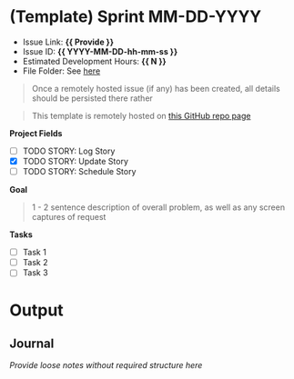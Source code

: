 # (Template) Sprint MM-DD-YYYY

- Issue Link: **{{ Provide }}**
- Issue ID: **{{ YYYY-MM-DD-hh-mm-ss }}**
- Estimated Development Hours: **{{ N }}**
- File Folder: See [here](<../../Files/Short Name MM-DD-YYYY>)

> Once a remotely hosted issue (if any) has been created, all details should be persisted there rather

> This template is remotely hosted on [this GitHub repo page](https://github.com/BenWS/general-reference-physical-directory/blob/master/General%20Reference%20(Shared%20Directory)/Personal%20Processes/Generic%20Notes/Sprint%20Notes.md)

__Project Fields__
- [ ] TODO STORY: Log Story
- [x] TODO STORY: Update Story 
- [ ] TODO STORY: Schedule Story

__Goal__

> 1 - 2 sentence description of overall problem, as well as any screen captures of request

__Tasks__

- [ ] Task 1
- [ ] Task 2
- [ ] Task 3

# Output

## Journal

*Provide loose notes without required structure here*
